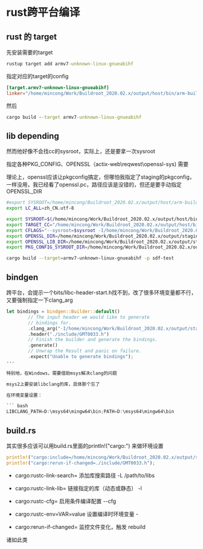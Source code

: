 # rust跨平台编译

## rust 的 target

先安装需要的target

```cmd
rustup target add armv7-unknown-linux-gnueabihf
```

指定对应的target的config

```toml
[target.armv7-unknown-linux-gnueabihf]
linker="/home/mincong/Work/Buildroot_2020.02.x/output/host/bin/arm-buildroot-linux-gnueabihf-gcc"
```

然后

```cmd
cargo build --target armv7-unknown-linux-gnueabihf
```

## lib depending  

然而他好像不会找cc的sysroot，实际上，还是要拿一次sysroot

指定各种PKG_CONFIG、OPENSSL（actix-web\reqwest\openssl-sys) 需要

理论上，openssl应该让pkgconfig搞定，但哪怕我指定了staging的pkgconfig，一样没用，我已经看了openssl.pc，路径应该是没错的，但还是要手动指定OPENSSL_DIR

``` bash
#export SYSROOT=/home/mincong/Buildroot_2020.02.x/output/host/arm-buildroot-linux-gnueabihf/sysroot/
export LC_ALL=zh_CN.utf-8

export SYSROOT=$(/home/mincong/Work/Buildroot_2020.02.x/output/host/bin/arm-buildroot-linux-gnueabihf-gcc -print-sysroot)
export TARGET_CC="/home/mincong/Work/Buildroot_2020.02.x/output/host/bin/arm-buildroot-linux-gnueabihf-gcc --sysroot=$sysroot"
export CFLAGS="--sysroot=$sysroot -I/home/mincong/Work/Buildroot_2020.02.x/output/staging/usr/include/"
export OPENSSL_DIR=/home/mincong/Work/Buildroot_2020.02.x/output/staging/usr
export OPENSSL_LIB_DIR=/home/mincong/Work/Buildroot_2020.02.x/output/staging/usr/lib
export PKG_CONFIG_SYSROOT_DIR=/home/mincong/Work/Buildroot_2020.02.x/output/staging/usr/lib/pkgconfig

cargo build --target=armv7-unknown-linux-gnueabihf -p sdf-test
```

## bindgen

跨平台，会提示一个bits/libc-header-start.h找不到，改了很多环境变量都不行，又要强制指定一下clang_arg

``` rust
let bindings = bindgen::Builder::default()
        // The input header we would like to generate
        // bindings for.
        .clang_arg("-I/home/mincong/Work/Buildroot_2020.02.x/output/staging/usr/include")
        .header("./include/GMT0033.h")
        // Finish the builder and generate the bindings.
        .generate()
        // Unwrap the Result and panic on failure.
        .expect("Unable to generate bindings");
···

特别地，在Windows，需要借助msys解决clang的问题

msys2上要安装libclang的库，具体那个忘了

在环境变量设置：

``` bash
LIBCLANG_PATH=D:\msys64\mingw64\bin;PATH=D:\msys64\mingw64\bin
```

## build.rs

其实很多应该可以用build.rs里面的println!("cargo:") 来做环境设置

```rust
println!("cargo:include=/home/mincong/Work/Buildroot_2020.02.x/output/staging/usr/include");
println!("cargo:rerun-if-changed=./include/GMT0033.h");
```

* cargo:rustc-link-search=<path>  添加库搜索路径  -L /path/to/libs

* cargo:rustc-link-lib=<name> 链接指定的库（动态或静态）  -l<name>

* cargo:rustc-cfg=<feature>   启用条件编译配置    --cfg <feature>

* cargo:rustc-env=VAR=value   设置编译时环境变量  -

* cargo:rerun-if-changed=<file>   监控文件变化，触发 rebuild

诸如此类
